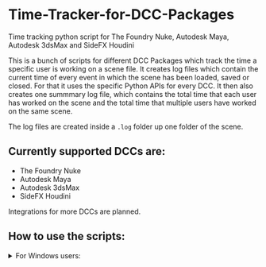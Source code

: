 # Time-Tracker-for-DCC-Packages
Time tracking python script for The Foundry Nuke, Autodesk Maya, Autodesk 3dsMax and SideFX Houdini


This is a bunch of scripts for different DCC Packages which track the time a specific user is working on a scene file. It creates log files which contain the current time of every event in which the scene has been loaded, saved or closed. For that it uses the specific Python APIs for every DCC. It then also creates one summmary log file, which contains the total time that each user has worked on the scene and the total time that multiple users have worked on the same scene.

The log files are created inside a ```.log``` folder up one folder of the scene.

## Currently supported DCCs are:
- The Foundry Nuke
- Autodesk Maya
- Autodesk 3dsMax
- SideFX Houdini

Integrations for more DCCs are planned.

## How to use the scripts:

<details><summary>For Windows users:</summary>
</br>

(Tested with Maya 2023, Nuke 13.1 and 14.0, 3dsMax 2023 and Houdini 19.5)

**Replace ```user``` with your username, ```maya-version``` with your Maya version, ```3dsmax-version``` with your 3dsMax version and ```houdini-version``` with your Houdini version.**

- Nuke: Copy the ```menu.py``` and ```nukelog.py``` files in the nuke folder to the path ```C:\Users\user\.nuke\```. If the file ```menu.py``` already existed before, only add the content of the new menu.py to the existing file.

- Maya: Make sure PyMEL is already installed or install it beforehand. Copy the ```userSetup.py``` file inside the maya folder to the path ```C:\Users\user\Documents\maya\maya-version\scripts\```. If the file already existed, just add the lines.

- 3dsMax: Copy the ```3dsmaxlog.py``` file inside the 3dsmax folder to the path ```C:\Users\user\AppData\Local\Autodesk\3dsMax\3dsmax-version\ENU\scripts\startup\```. If it did not exist before, create a file in the same directory with the filename ```startup``` and the extension ```.ms```. Then copy the following lines to this file:

  ```
  showinterface python
  python.ExecuteFile @"C:\Users\user\AppData\Local\Autodesk\3dsMax\3dsmax-version\ENU\scripts\startup\3dsmaxlog.py"
  ```

- Houdini: Copy the ```456.py``` file inside the houdini folder to the path: ```C:\Users\user\Documents\houdini-version\scripts\```. If the ```scripts``` folder does not exist, create it.

</details>
